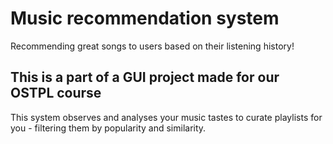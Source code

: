 # Music recommendation system
Recommending great songs to users based on their listening history!

## This is a part of a GUI project made for our OSTPL course
This system observes and analyses your music tastes to curate playlists for you - filtering them by popularity and similarity. 
